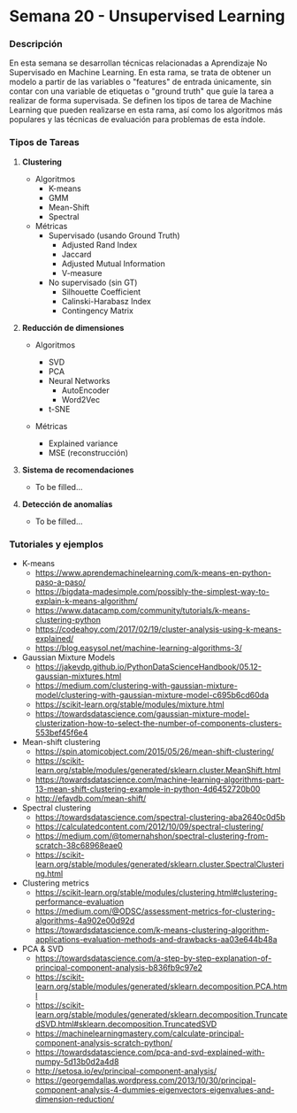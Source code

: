 Semana 20 - Unsupervised Learning
=================================

### Descripción

En esta semana se desarrollan técnicas relacionadas a Aprendizaje No Supervisado en Machine Learning. En esta rama, se trata de obtener un modelo a partir de las variables o "features" de entrada únicamente, sin contar con una variable de etiquetas o "ground truth" que guíe la tarea a realizar de forma supervisada. Se definen los tipos de tarea de Machine Learning que pueden realizarse en esta rama, así como los algoritmos más populares y las técnicas de evaluación para problemas de esta índole.

### Tipos de Tareas

1. **Clustering**
    - Algoritmos
        - K-means
        - GMM     
        - Mean-Shift
        - Spectral
    - Métricas
        - Supervisado (usando Ground Truth)
            - Adjusted Rand Index
            - Jaccard
            - Adjusted Mutual Information 
            - V-measure
        - No supervisado (sin GT)
            - Silhouette Coefficient
            - Calinski-Harabasz Index
            - Contingency Matrix

2. **Reducción de dimensiones**
    - Algoritmos
        - SVD
        - PCA      
        - Neural Networks
            - AutoEncoder
            - Word2Vec
        - t-SNE
        
    - Métricas
        - Explained variance
        - MSE (reconstrucción)      

3. **Sistema de recomendaciones**
    - To be filled...
    
4. **Detección de anomalías**
    - To be filled...
    
  
###  Tutoriales y ejemplos

- K-means
    - https://www.aprendemachinelearning.com/k-means-en-python-paso-a-paso/
    - https://bigdata-madesimple.com/possibly-the-simplest-way-to-explain-k-means-algorithm/
    - https://www.datacamp.com/community/tutorials/k-means-clustering-python
    - https://codeahoy.com/2017/02/19/cluster-analysis-using-k-means-explained/
    - https://blog.easysol.net/machine-learning-algorithms-3/
- Gaussian Mixture Models
    - https://jakevdp.github.io/PythonDataScienceHandbook/05.12-gaussian-mixtures.html
    - https://medium.com/clustering-with-gaussian-mixture-model/clustering-with-gaussian-mixture-model-c695b6cd60da
    - https://scikit-learn.org/stable/modules/mixture.html
    - https://towardsdatascience.com/gaussian-mixture-model-clusterization-how-to-select-the-number-of-components-clusters-553bef45f6e4
- Mean-shift clustering
    - https://spin.atomicobject.com/2015/05/26/mean-shift-clustering/
    - https://scikit-learn.org/stable/modules/generated/sklearn.cluster.MeanShift.html
    - https://towardsdatascience.com/machine-learning-algorithms-part-13-mean-shift-clustering-example-in-python-4d6452720b00
    - http://efavdb.com/mean-shift/
- Spectral clustering
    - https://towardsdatascience.com/spectral-clustering-aba2640c0d5b
    - https://calculatedcontent.com/2012/10/09/spectral-clustering/
    - https://medium.com/@tomernahshon/spectral-clustering-from-scratch-38c68968eae0
    - https://scikit-learn.org/stable/modules/generated/sklearn.cluster.SpectralClustering.html
- Clustering metrics
    - https://scikit-learn.org/stable/modules/clustering.html#clustering-performance-evaluation
    - https://medium.com/@ODSC/assessment-metrics-for-clustering-algorithms-4a902e00d92d
    - https://towardsdatascience.com/k-means-clustering-algorithm-applications-evaluation-methods-and-drawbacks-aa03e644b48a
- PCA & SVD
    - https://towardsdatascience.com/a-step-by-step-explanation-of-principal-component-analysis-b836fb9c97e2
    - https://scikit-learn.org/stable/modules/generated/sklearn.decomposition.PCA.html
    - https://scikit-learn.org/stable/modules/generated/sklearn.decomposition.TruncatedSVD.html#sklearn.decomposition.TruncatedSVD
    - https://machinelearningmastery.com/calculate-principal-component-analysis-scratch-python/
    - https://towardsdatascience.com/pca-and-svd-explained-with-numpy-5d13b0d2a4d8
    - http://setosa.io/ev/principal-component-analysis/
    - https://georgemdallas.wordpress.com/2013/10/30/principal-component-analysis-4-dummies-eigenvectors-eigenvalues-and-dimension-reduction/
    